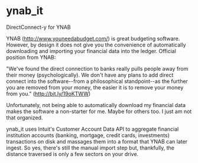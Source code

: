 ynab_it
=======

DirectConnect-y for YNAB


YNAB (http://www.youneedabudget.com/) is great budgeting software.   However, by design it does not give you the convenience of automatically downloading and importing your financial data into the ledger.  Official position from YNAB:

   "We've found the direct connection to banks really pulls people away from their money (psychologically). We don't have any plans to add direct connect into the software--from a philosophical standpoint--as the further you are removed from your money, the easier it is to remove your money from you."  (http://bit.ly/19oKTWW)
   
   Unfortunately, not being able to automatically download my financial data makes the software a non-starter for me.  Maybe for others too.  I just am not that organized.
   
   

ynab_it uses Intuit's Customer Account Data API to aggregate financial institution accounts (banking, mortgage, credit cards, investments) transactions on disk and massages them into a format that YNAB can later ingest.  So yes, there's still the manual import step but, thankfully, the distance traversed is only a few sectors on your drive.

